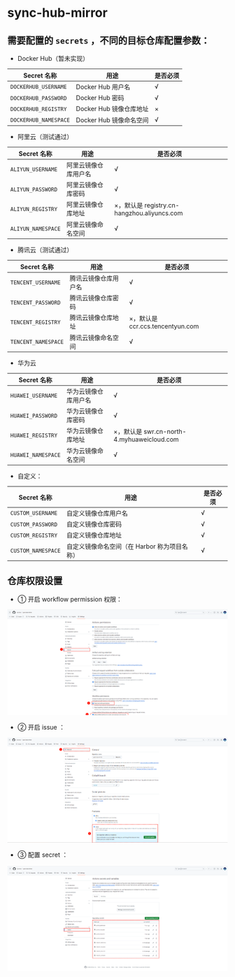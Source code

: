 # sync-hub-mirror
##  需要配置的 `secrets` ，不同的目标仓库配置参数：

* Docker Hub（暂未实现）

| Secret 名称           | 用途                    | 是否必须 |
| --------------------- | ----------------------- | -------- |
| `DOCKERHUB_USERNAME`  | Docker Hub 用户名       | √        |
| `DOCKERHUB_PASSWORD`  | Docker Hub 密码         | √        |
| `DOCKERHUB_REGISTRY`  | Docker Hub 镜像仓库地址 | ×        |
| `DOCKERHUB_NAMESPACE` | Docker Hub 镜像命名空间 | √        |

* 阿里云（测试通过）

| Secret 名称        | 用途                 | 是否必须                                    |
| ------------------ | -------------------- | ------------------------------------------- |
| `ALIYUN_USERNAME`  | 阿里云镜像仓库用户名 | √                                           |
| `ALIYUN_PASSWORD`  | 阿里云镜像仓库密码   | √                                           |
| `ALIYUN_REGISTRY`  | 阿里云镜像仓库地址   | ×，默认是 registry.cn-hangzhou.aliyuncs.com |
| `ALIYUN_NAMESPACE` | 阿里云镜像命名空间   | √                                           |

* 腾讯云（测试通过）

| Secret 名称         | 用途                 | 是否必须                         |
| ------------------- | -------------------- | -------------------------------- |
| `TENCENT_USERNAME`  | 腾讯云镜像仓库用户名 | √                                |
| `TENCENT_PASSWORD`  | 腾讯云镜像仓库密码   | √                                |
| `TENCENT_REGISTRY`  | 腾讯云镜像仓库地址   | ×，默认是 ccr.ccs.tencentyun.com |
| `TENCENT_NAMESPACE` | 腾讯云镜像命名空间   | √                                |

* 华为云

| Secret 名称        | 用途                 | 是否必须                                   |
| ------------------ | -------------------- | ------------------------------------------ |
| `HUAWEI_USERNAME`  | 华为云镜像仓库用户名 | √                                          |
| `HUAWEI_PASSWORD`  | 华为云镜像仓库密码   | √                                          |
| `HUAWEI_REGISTRY`  | 华为云镜像仓库地址   | ×，默认是 swr.cn-north-4.myhuaweicloud.com |
| `HUAWEI_NAMESPACE` | 华为云镜像命名空间   | √                                          |

* 自定义：

| Secret 名称        | 用途                                         | 是否必须 |
| ------------------ | -------------------------------------------- | -------- |
| `CUSTOM_USERNAME`  | 自定义镜像仓库用户名                         | √        |
| `CUSTOM_PASSWORD`  | 自定义镜像仓库密码                           | √        |
| `CUSTOM_REGISTRY`  | 自定义镜像仓库地址                           | √        |
| `CUSTOM_NAMESPACE` | 自定义镜像命名空间（在 Harbor 称为项目名称） | √        |

## 仓库权限设置

* ① 开启 workflow permission 权限：

![image-20240615073108178](./assets/image-20240615073108178.png)

* ② 开启 issue ：

![image-20240615073014646](./assets/image-20240615073014646.png)

* ③ 配置 secret ：

![image-20240615073146328](./assets/image-20240615073146328.png)
